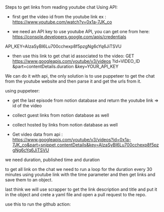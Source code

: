 Steps to get links from reading youtube chat
Using API:

- first get the video id from the youtube link ex : https://www.youtube.com/watch?v=0x1a-7JK_co

- we need an API key to use youtube API, you can get one from here: https://console.developers.google.com/apis/credentials

API_KEY=AIzaSyBI6Lu700cchexp8f5pzgNg6cYq6JiTSVU

- then use this link to get chat id associated to the video:
  GET https://www.googleapis.com/youtube/v3/videos
  ?id=VIDEO_ID
  &part=contentDetails.duration
  &key=YOUR_API_KEY

We can do it with api, the only solution is to use puppeteer to get the chat from the youtube website and then parse it and get the urls from it.

using puppeteer:

- get the last episode from notion database and return the youtube link => id of the video

- collect guest links from notion database as well
- collect hosted by links from notion database as well
- Get video data from api : https://www.googleapis.com/youtube/v3/videos?id=0x1a-7JK_co&part=snippet,contentDetails&key=AIzaSyBI6Lu700cchexp8f5pzgNg6cYq6JiTSVU

we need duration, published time and duration

to get all link on the chat we need to run a loop for the duration every 30 minutes using youtube link with the time parameter and then get links and save them to an object.

last think we will use scrapper to get the link description and title and put it in the object and crete a yaml file and open a pull request to the repo.

use this to run the github action:
